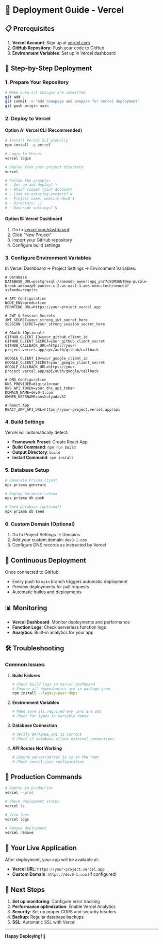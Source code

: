 # 🚀 Deployment Guide - Vercel

## 📋 Prerequisites

1. **Vercel Account**: Sign up at [vercel.com](https://vercel.com)
2. **GitHub Repository**: Push your code to GitHub
3. **Environment Variables**: Set up in Vercel dashboard

## 🔧 Step-by-Step Deployment

### 1. **Prepare Your Repository**

```bash
# Make sure all changes are committed
git add .
git commit -m "Add homepage and prepare for Vercel deployment"
git push origin main
```

### 2. **Deploy to Vercel**

#### Option A: Vercel CLI (Recommended)
```bash
# Install Vercel CLI globally
npm install -g vercel

# Login to Vercel
vercel login

# Deploy from your project directory
vercel

# Follow the prompts:
# - Set up and deploy? Y
# - Which scope? (your account)
# - Link to existing project? N
# - Project name: website-dev0-1
# - Directory: ./
# - Override settings? N
```

#### Option B: Vercel Dashboard
1. Go to [vercel.com/dashboard](https://vercel.com/dashboard)
2. Click "New Project"
3. Import your GitHub repository
4. Configure build settings

### 3. **Configure Environment Variables**

In Vercel Dashboard → Project Settings → Environment Variables:

```env
# Database
DATABASE_URL=postgresql://neondb_owner:npg_pnr7cEQMU6NT@ep-purple-brook-adrmazp9-pooler.c-2.us-east-1.aws.neon.tech/neondb?sslmode=require

# API Configuration
NODE_ENV=production
FRONTEND_URL=https://your-project.vercel.app

# JWT & Session Secrets
JWT_SECRET=your_strong_jwt_secret_here
SESSION_SECRET=your_strong_session_secret_here

# OAuth (Optional)
GITHUB_CLIENT_ID=your_github_client_id
GITHUB_CLIENT_SECRET=your_github_client_secret
GITHUB_CALLBACK_URL=https://your-project.vercel.app/api/auth/github/callback

GOOGLE_CLIENT_ID=your_google_client_id
GOOGLE_CLIENT_SECRET=your_google_client_secret
GOOGLE_CALLBACK_URL=https://your-project.vercel.app/api/auth/google/callback

# DNS Configuration
DNS_PROVIDER=digitalocean
DNS_API_TOKEN=your_dns_api_token
DOMAIN_NAME=dev0-1.com
OWNER_USERNAME=anshulyadav32

# React App
REACT_APP_API_URL=https://your-project.vercel.app/api
```

### 4. **Build Settings**

Vercel will automatically detect:
- **Framework Preset**: Create React App
- **Build Command**: `npm run build`
- **Output Directory**: `build`
- **Install Command**: `npm install`

### 5. **Database Setup**

```bash
# Generate Prisma client
npx prisma generate

# Deploy database schema
npx prisma db push

# Seed database (optional)
npx prisma db seed
```

### 6. **Custom Domain (Optional)**

1. Go to Project Settings → Domains
2. Add your custom domain: `dev0-1.com`
3. Configure DNS records as instructed by Vercel

## 🔄 Continuous Deployment

Once connected to GitHub:
- Every push to `main` branch triggers automatic deployment
- Preview deployments for pull requests
- Automatic builds and deployments

## 📊 Monitoring

- **Vercel Dashboard**: Monitor deployments and performance
- **Function Logs**: Check serverless function logs
- **Analytics**: Built-in analytics for your app

## 🛠️ Troubleshooting

### Common Issues:

1. **Build Failures**
   ```bash
   # Check build logs in Vercel dashboard
   # Ensure all dependencies are in package.json
   npm install --legacy-peer-deps
   ```

2. **Environment Variables**
   ```bash
   # Make sure all required env vars are set
   # Check for typos in variable names
   ```

3. **Database Connection**
   ```bash
   # Verify DATABASE_URL is correct
   # Check if database allows external connections
   ```

4. **API Routes Not Working**
   ```bash
   # Ensure server/server.js is in the root
   # Check vercel.json configuration
   ```

## 🚀 Production Commands

```bash
# Deploy to production
vercel --prod

# Check deployment status
vercel ls

# View logs
vercel logs

# Remove deployment
vercel remove
```

## 📱 Your Live Application

After deployment, your app will be available at:
- **Vercel URL**: `https://your-project.vercel.app`
- **Custom Domain**: `https://dev0-1.com` (if configured)

## 🎯 Next Steps

1. **Set up monitoring**: Configure error tracking
2. **Performance optimization**: Enable Vercel Analytics
3. **Security**: Set up proper CORS and security headers
4. **Backup**: Regular database backups
5. **SSL**: Automatic SSL with Vercel

---

**Happy Deploying! 🚀**
